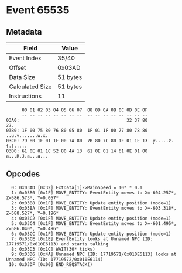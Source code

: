 # Event 65535

## Metadata

| Field           | Value    |
|-----------------|----------|
| Event Index     | 35/40    |
| Offset          | 0x03AD   |
| Data Size       | 51 bytes |
| Calculated Size | 51 bytes |
| Instructions    | 11       |

```
      00 01 02 03 04 05 06 07  08 09 0A 0B 0C 0D 0E 0F
      -- -- -- -- -- -- -- --  -- -- -- -- -- -- -- --
03A0:                                         32 37 80               27.
03B0: 1F 00 75 80 76 80 05 80  1F 01 1F 00 77 80 78 80  ..u.v.......w.x.
03C0: 79 80 1F 01 1F 00 7A 80  7B 80 7C 80 1F 01 1E 13  y.....z.{.|.....
03D0: 61 0E 01 1C 52 80 4A 13  61 0E 01 14 61 0E 01 00  a...R.J.a...a...
```

## Opcodes

```
  0: 0x03AD [0x32] ExtData[1]->MainSpeed = 10* * 0.1
  1: 0x03B0 [0x1F] MOVE_ENTITY: EventEntity moves to X=-604.257*, Z=586.573*, Y=0.057*
  2: 0x03B8 [0x1F] MOVE_ENTITY: Update entity position (mode=1)
  3: 0x03BA [0x1F] MOVE_ENTITY: EventEntity moves to X=-603.318*, Z=588.527*, Y=0.196*
  4: 0x03C2 [0x1F] MOVE_ENTITY: Update entity position (mode=1)
  5: 0x03C4 [0x1F] MOVE_ENTITY: EventEntity moves to X=-601.495*, Z=586.040*, Y=0.496*
  6: 0x03CC [0x1F] MOVE_ENTITY: Update entity position (mode=1)
  7: 0x03CE [0x1E] EventEntity looks at Unnamed NPC (ID: 17719571/0x010E6113) and starts talking
  8: 0x03D3 [0x1C] WAIT(30* ticks)
  9: 0x03D6 [0x4A] Unnamed NPC (ID: 17719571/0x010E6113) looks at Unnamed NPC (ID: 17719572/0x010E6114)
 10: 0x03DF [0x00] END_REQSTACK()
```
